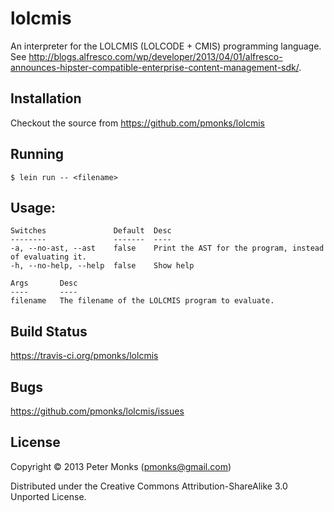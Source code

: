 # lolcmis

An interpreter for the LOLCMIS (LOLCODE + CMIS) programming language.  See http://blogs.alfresco.com/wp/developer/2013/04/01/alfresco-announces-hipster-compatible-enterprise-content-management-sdk/.

## Installation

Checkout the source from https://github.com/pmonks/lolcmis

## Running

    $ lein run -- <filename>

## Usage:

    Switches               Default  Desc
    --------               -------  ----
    -a, --no-ast, --ast    false    Print the AST for the program, instead of evaluating it.
    -h, --no-help, --help  false    Show help

    Args       Desc
    ----       ----
    filename   The filename of the LOLCMIS program to evaluate.

## Build Status

https://travis-ci.org/pmonks/lolcmis

## Bugs

https://github.com/pmonks/lolcmis/issues

## License

Copyright © 2013 Peter Monks (pmonks@gmail.com)

Distributed under the Creative Commons Attribution-ShareAlike 3.0 Unported License.
